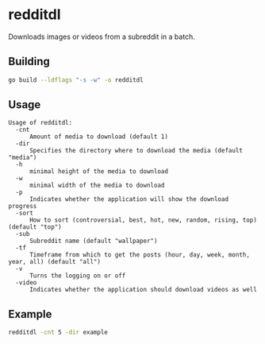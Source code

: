 # redditdl

Downloads images or videos from a subreddit in a batch.

## Building

```bash
go build --ldflags "-s -w" -o redditdl
```

## Usage

```text
Usage of redditdl:
  -cnt
      Amount of media to download (default 1)
  -dir
      Specifies the directory where to download the media (default "media")
  -h
      minimal height of the media to download
  -w
      minimal width of the media to download
  -p
      Indicates whether the application will show the download progress
  -sort
      How to sort (controversial, best, hot, new, random, rising, top) (default "top")
  -sub
      Subreddit name (default "wallpaper")
  -tf
      Timeframe from which to get the posts (hour, day, week, month, year, all) (default "all")
  -v
      Turns the logging on or off
  -video
      Indicates whether the application should download videos as well

```

## Example

```bash
redditdl -cnt 5 -dir example
```
